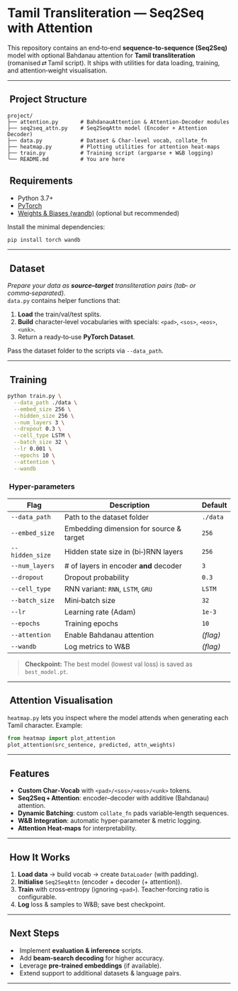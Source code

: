 # Tamil Transliteration — Seq2Seq with Attention

This repository contains an end‑to‑end **sequence‑to‑sequence (Seq2Seq)** model with optional Bahdanau attention for **Tamil transliteration** (romanised ⇄ Tamil script). It ships with utilities for data loading, training, and attention‑weight visualisation.

---

##  Project Structure
```text
project/
├── attention.py       # BahdanauAttention & Attention‑Decoder modules
├── seq2seq_attn.py    # Seq2SeqAttn model (Encoder + Attention Decoder)
├── data.py            # Dataset & Char‑level vocab, collate_fn
├── heatmap.py         # Plotting utilities for attention heat‑maps
├── train.py           # Training script (argparse + W&B logging)
└── README.md          # You are here
```

##  Requirements
* Python 3.7+
* [PyTorch](https://pytorch.org/)
* [Weights & Biases (wandb)](https://wandb.ai/) (optional but recommended)

Install the minimal dependencies:
```bash
pip install torch wandb
```

---

##  Dataset
*Prepare your data as **source–target** transliteration pairs (tab‑ or comma‑separated).*  
`data.py` contains helper functions that:
1. **Load** the train/val/test splits.  
2. **Build** character‑level vocabularies with specials: `<pad>`, `<sos>`, `<eos>`, `<unk>`.
3. Return a ready‑to‑use **PyTorch Dataset**.

Pass the dataset folder to the scripts via `--data_path`.

---

##  Training
```bash
python train.py \
  --data_path ./data \
  --embed_size 256 \
  --hidden_size 256 \
  --num_layers 3 \
  --dropout 0.3 \
  --cell_type LSTM \
  --batch_size 32 \
  --lr 0.001 \
  --epochs 10 \
  --attention \
  --wandb
```

###  Hyper‑parameters
| Flag | Description | Default |
|------|-------------|---------|
| `--data_path` | Path to the dataset folder | `./data` |
| `--embed_size` | Embedding dimension for source & target | `256` |
| `--hidden_size` | Hidden state size in (bi‑)RNN layers | `256` |
| `--num_layers` | # of layers in encoder **and** decoder | `3` |
| `--dropout` | Dropout probability | `0.3` |
| `--cell_type` | RNN variant: `RNN`, `LSTM`, `GRU` | `LSTM` |
| `--batch_size` | Mini‑batch size | `32` |
| `--lr` | Learning rate (Adam) | `1e‑3` |
| `--epochs` | Training epochs | `10` |
| `--attention` | Enable Bahdanau attention | *(flag)* |
| `--wandb` | Log metrics to W&B | *(flag)* |

> **Checkpoint:** The best model (lowest val loss) is saved as `best_model.pt`.

---

##  Attention Visualisation
`heatmap.py` lets you inspect where the model attends when generating each Tamil character. Example:
```python
from heatmap import plot_attention
plot_attention(src_sentence, predicted, attn_weights)
```

---

##  Features
* **Custom Char‑Vocab** with `<pad>/<sos>/<eos>/<unk>` tokens.
* **Seq2Seq + Attention**: encoder–decoder with additive (Bahdanau) attention.
* **Dynamic Batching**: custom `collate_fn` pads variable‑length sequences.
* **W&B Integration**: automatic hyper‑parameter & metric logging.
* **Attention Heat‑maps** for interpretability.

---

##  How It Works
1. **Load data** → build vocab → create `DataLoader` (with padding).
2. **Initialise** `Seq2SeqAttn` (encoder + decoder (+ attention)).
3. **Train** with cross‑entropy (ignoring `<pad>`). Teacher‑forcing ratio is configurable.
4. **Log** loss & samples to W&B; save best checkpoint.

---

##  Next Steps
-  Implement **evaluation & inference** scripts.
-  Add **beam‑search decoding** for higher accuracy.
-  Leverage **pre‑trained embeddings** (if available).
-  Extend support to additional datasets & language pairs.

---

